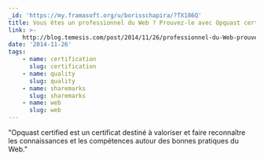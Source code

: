 ```yaml
---
_id: 'https://my.framasoft.org/u/borisschapira/?TX186Q'
title: Vous êtes un professionnel du Web ? Prouvez-le avec Opquast certified !
link: >-
    http://blog.temesis.com/post/2014/11/26/professionnel-du-Web-prouvez-avec-opquast-certified
date: '2014-11-26'
tags:
    - name: certification
      slug: certification
    - name: quality
      slug: quality
    - name: sharemarks
      slug: sharemarks
    - name: web
      slug: web
---
```


<div class="markdown"><p>&quot;Opquast certified est un certificat destiné à valoriser et faire reconnaître les connaissances et les compétences autour des bonnes pratiques du Web.&quot;
</p></div>
